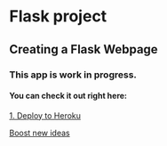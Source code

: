 # Flask project

## Creating a Flask Webpage

### This app is work in progress.

#### You can check it out right here:

[1. Deploy to Heroku](https://github.com/StefanGriffin/flask-application-1/tree/001f30f669699cc57752cdf0b027fd19084655de)

[Boost new ideas](https://www.boostnewideas.com)



